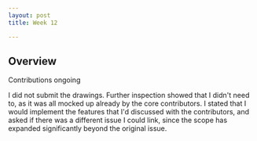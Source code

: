 ```yaml
---
layout: post
title: Week 12

---
```


## Overview
Contributions ongoing

<!--more-->
I did not submit the drawings. Further inspection showed that I didn't need to, as it was all mocked up already by the core contributors. I stated that I would implement the features that I'd discussed with the contributors, and asked if there was a different issue I could link, since the scope has expanded significantly beyond the original issue.